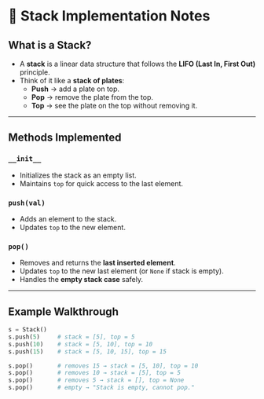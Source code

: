 # 📘 Stack Implementation Notes

## What is a Stack?
- A **stack** is a linear data structure that follows the **LIFO (Last In, First Out)** principle.  
- Think of it like a **stack of plates**:  
  - **Push** → add a plate on top.  
  - **Pop** → remove the plate from the top.  
  - **Top** → see the plate on the top without removing it.

---

## Methods Implemented

### `__init__`
- Initializes the stack as an empty list.
- Maintains `top` for quick access to the last element.

### `push(val)`
- Adds an element to the stack.
- Updates `top` to the new element.

### `pop()`
- Removes and returns the **last inserted element**.
- Updates `top` to the new last element (or `None` if stack is empty).
- Handles the **empty stack case** safely.

---

## Example Walkthrough
```python
s = Stack()
s.push(5)     # stack = [5], top = 5
s.push(10)    # stack = [5, 10], top = 10
s.push(15)    # stack = [5, 10, 15], top = 15

s.pop()       # removes 15 → stack = [5, 10], top = 10
s.pop()       # removes 10 → stack = [5], top = 5
s.pop()       # removes 5 → stack = [], top = None
s.pop()       # empty → "Stack is empty, cannot pop."
